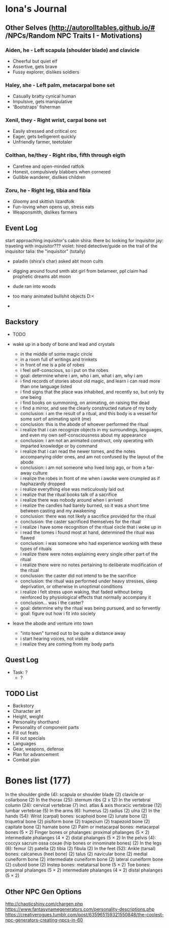 # Iona's Journal
## Other Selves (http://autorolltables.github.io/# /NPCs/Random NPC Traits I - Motivations)
### Aiden, he - Left scapula (shoulder blade) and clavicle
- Cheerful but quiet elf
- Assertive, gets brave
- Fussy explorer, dislikes soldiers

### Haley, she - Left palm, metacarpal bone set
- Casually bratty cynical human
- Impulsive, gets manipulative
- 'Bootstraps' fisherman

### Xenil, they - Right wrist, carpal bone set
- Easily stressed and critical orc
- Eager, gets belligerent quickly
- Unfriendly farmer, teetotaler

### Colthan, he/they - Right ribs, fifth through eigth
- Carefree and open-minded ratfolk
- Honest, compulsively blabbers when cornered
- Gullible wanderer, dislikes children

### Zoru, he - Right leg, tibia and fibia
- Gloomy and skittish lizardfolk
- Fun-loving when opens up, stress eats
- Weaponsmith, dislikes farmers

## Event Log
start approaching inquisitor's cabin
shira: there bc looking for inquisitor
jay: traveling with inquisitor???
violet: hired detective/guide on the trail of the inquisitor
talia: the "inquisitor" (totally)

- paladin (shira's char) asked abt moon cults
- digging around found smth abt girl from belameer, ppl claim had prophetic dreams abt moon


- dude ran into woods
- too many animated bullshit objects D:<
- 

## Backstory
- TODO

- wake up in a body of bone and lead and crystals
    - in the middle of some magic circle
    - in a room full of writings and trinkets
    - in front of me is a pile of robes
    - i feel self-conscious, so i put on the robes
    - goal: determine where i am, who i am, what i am, why i am
    - i find records of stories about old magic, and learn i can read more than one language listed
    - i find signs that the place was inhabited, and recently so, but only by one being
    - i find books on summoning, on animating, on raising the dead
    - i find a mirror, and see the clearly constructed nature of my body
    - conclusion: i am the result of a ritual, and this body is a vessel for some sort of animating spirit (me)
    - conclusion: this is the abode of whoever performed the ritual
    - i realize that i can recognize objects in my surroundings, languages, and even my own self-consciousness about my appearance
    - conclusion: i am not an animated construct, only operating with imparted knowledge or by command
    - i realize that i can read the newer tomes, and the notes accompanying older ones, and am not confused by the layout of the abode
    - conclusion: i am not someone who lived long ago, or from a far-away culture
    - i realize the robes in front of me when i awoke were crumpled as if haphazardly dropped
    - i realize everything else was meticulously laid out
    - i realize that the ritual books talk of a sacrifice
    - i realize there was nobody around when i arrived
    - i realize the candles had barely burned, so it was a short time between casting and my awakening
    - conclusion: there was not likely a sacrifice provided for the ritual
    - conclusion: the caster sacrificed themselves for the ritual
    - i realize i have some recognition of the ritual circle that i woke up in
    - i read the tomes i found most at hand, determined the ritual was flawed
    - conclusion: i was someone who had experience working with these types of rituals
    - i realize there were notes explaining every single other part of the ritual
    - i realize there were no notes pertaining to deliberate modification of the ritual
    - conclusion: the caster did not intend to be the sacrifice
    - conclusion: the ritual was performed under heavy stresses, sleep deprivation, or otherwise in unoptimal conditions
    - i realize i felt stress upon waking, that faded without being reinforced by physiological effects that normally accompany it
    - conclusion... was i the caster?
    - goal: determine why the ritual was being pursued, and so fervently
    - goal: figure out how i fit into society
- leave the abode and venture into town
    - "into town" turned out to be quite a distance away
    - i start hearing voices, not visible
    - i realize they are coming from my body parts

## Quest Log
- Task: ?
    - ?

## TODO List
- Backstory
- Character art
- Height, weight
- Personality shorthand
- Personality of component parts
- Fill out feats
- Fill out specials
- Languages
- Gear, weapons, defense
- Plan for advancement
- Combat plan

# Bones list (177)
In the shoulder girdle (4):
    scapula or shoulder blade (2)
    clavicle or collarbone (2)
In the thorax (25):
    sternum
    ribs (2 x 12)
In the vertebral column (24):
    cervical vertebrae (7) incl. atlas & axis
    thoracic vertebrae (12)
    lumbar vertebrae (5)
In the arms (6):
    humerus (2)
    radius (2)
    ulna (2)
In the hands (54):
    Wrist (carpal) bones:
        scaphoid bone (2)
        lunate bone (2)
        triquetral bone (2)
        pisiform bone (2)
        trapezium (2)
        trapezoid bone (2)
        capitate bone (2)
        hamate bone (2)
    Palm or metacarpal bones:
        metacarpal bones (5 × 2)
    Finger bones or phalanges:
        proximal phalanges (5 × 2)
        intermediate phalanges (4 × 2)
        distal phalanges (5 × 2)
In the pelvis (4):
    coccyx
    sacrum
    ossa coxae (hip bones or innominate bones) (2)
In the legs (8):
    femur (2)
    patella (2)
    tibia (2)
    fibula (2)
In the feet (52):
    Ankle (tarsal) bones:
        calcaneus (heel bone) (2)
        talus (2)
        navicular bone (2)
        medial cuneiform bone (2)
        intermediate cuneiform bone (2)
        lateral cuneiform bone (2)
        cuboid bone (2)
    Instep bones:
        metatarsal bone (5 × 2)
    Toe bones:
        proximal phalanges (5 × 2)
        intermediate phalanges (4 × 2)
        distal phalanges (5 × 2)

## Other NPC Gen Options
http://chaoticshiny.com/chargen.php
https://www.fantasynamegenerators.com/personality-descriptions.php
https://creativerogues.tumblr.com/post/635965159321550848/the-coolest-npc-generators-creating-npcs-in-60
